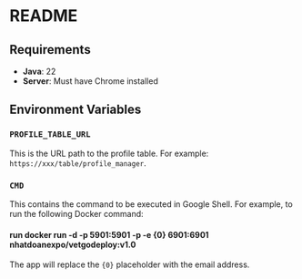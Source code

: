 # README

## Requirements

- **Java**: 22
- **Server**: Must have Chrome installed

## Environment Variables

### `PROFILE_TABLE_URL`

This is the URL path to the profile table. For example: `https://xxx/table/profile_manager`.

### `CMD`

This contains the command to be executed in Google Shell. For example, to run the following Docker command:

#### run docker run -d -p 5901:5901 -p -e {0} 6901:6901  nhatdoanexpo/vetgodeploy:v1.0
The app will replace the `{0}` placeholder with the email address.
